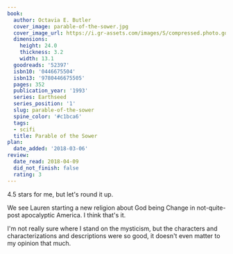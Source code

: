 ```yaml
---
book:
  author: Octavia E. Butler
  cover_image: parable-of-the-sower.jpg
  cover_image_url: https://i.gr-assets.com/images/S/compressed.photo.goodreads.com/books/1442169447l/52397._SY475_.jpg
  dimensions:
    height: 24.0
    thickness: 3.2
    width: 13.1
  goodreads: '52397'
  isbn10: '0446675504'
  isbn13: '9780446675505'
  pages: 352
  publication_year: '1993'
  series: Earthseed
  series_position: '1'
  slug: parable-of-the-sower
  spine_color: '#c1bca6'
  tags:
  - scifi
  title: Parable of the Sower
plan:
  date_added: '2018-03-06'
review:
  date_read: 2018-04-09
  did_not_finish: false
  rating: 3
---
```


4.5 stars for me, but let's round it up.

We see Lauren starting a new religion about God being Change in not-quite-post apocalyptic America. I think that's it.

I'm not really sure where I stand on the mysticism, but the characters and characterizations and descriptions were so good, it doesn't even matter to my opinion that much.
